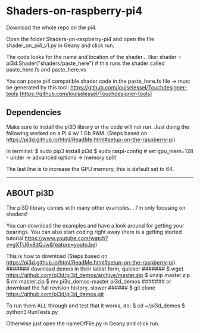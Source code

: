 # Shaders-on-raspberry-pi4

Download the whole repo on the pi4.

Open the folder Shaders-on-raspberry-pi4 and open the file shader_on_pi4_v1.py in Geany and click run.

The code looks for the name and location of the shader... like:
shader = pi3d.Shader("shaders/paste_here")  # this runs the shader called paste_here.fs and paste_here.vs

You can paste pi4 compatible shader code in the paste_here.fs file -> must be generated by this tool:
https://github.com/louiselessel/Touchdesigner-tools [https://github.com/louiselessel/Touchdesigner-tools]


## Dependencies

Make sure to install the pi3D library or the code will not run.
Just doing the following worked on a Pi 4 w/ 1 Gb RAM. (Steps based on https://pi3d.github.io/html/ReadMe.html#setup-on-the-raspberry-pi)

In terminal:
$ sudo pip3 install pi3d
$ sudo raspi-config # set gpu_mem=128 - under -> advanced options -> memory split

The last line is to increase the GPU memory, this is default set to 64.


-------------
## ABOUT pi3D

The pi3D library comes with many other examples... I'm only focusing on shaders!

You can download the examples and have a look around for getting your bearings. 
You can also start coding right away (here is a getting started tutorial https://www.youtube.com/watch?v=gXTU6x8dQJw&feature=youtu.be)

This is how to download (Steps based on https://pi3d.github.io/html/ReadMe.html#setup-on-the-raspberry-pi):
####### download demos in their latest form, quicker #######
$ wget https://github.com/pi3d/pi3d_demos/archive/master.zip
$ unzip master.zip
$ rm master.zip
$ mv pi3d_demos-master pi3d_demos
####### or download the full revision history, slower ######
$ git clone https://github.com/pi3d/pi3d_demos.git

To run them ALL through and test that it works, do:
$ cd ~/pi3d_demos
$ python3 RunTests.py

Otherwise just open the nameOfFile.py in Geany and click run.
